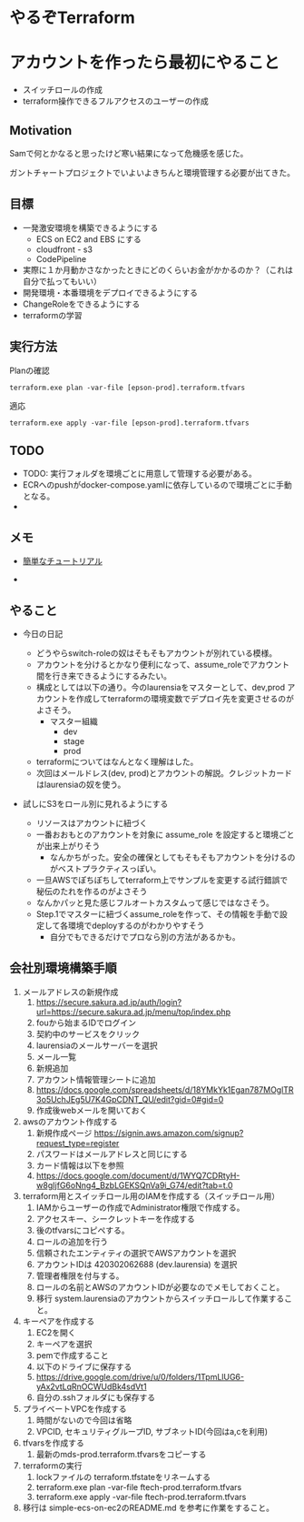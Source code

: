 # やるぞTerraform

# アカウントを作ったら最初にやること
 - スイッチロールの作成
 - terraform操作できるフルアクセスのユーザーの作成

## Motivation

Samで何とかなると思ったけど寒い結果になって危機感を感じた。

ガントチャートプロジェクトでいよいよきちんと環境管理する必要が出てきた。

## 目標

- 一発激安環境を構築できるようにする
    - ECS on EC2 and EBS にする
    - cloudfront - s3
    - CodePipeline
- 実際に１か月動かさなかったときにどのくらいお金がかかるのか？（これは自分で払ってもいい）
- 開発環境・本番環境をデプロイできるようにする
- ChangeRoleをできるようにする
- terraformの学習

## 実行方法

Planの確認

``terraform.exe plan -var-file [epson-prod].terraform.tfvars``

適応

``terraform.exe apply -var-file [epson-prod].terraform.tfvars``

## TODO
- TODO: 実行フォルダを環境ごとに用意して管理する必要がある。
- ECRへのpushがdocker-compose.yamlに依存しているので環境ごとに手動となる。
- 


## メモ

- [簡単なチュートリアル](https://developer.hashicorp.com/terraform/tutorials/aws-get-started/aws-build)

- 


## やること

- 今日の日記
  - どうやらswitch-roleの奴はそもそもアカウントが別れている模様。
  - アカウントを分けるとかなり便利になって、assume_roleでアカウント間を行き来できるようにするみたい。
  - 構成としては以下の通り。今のlaurensiaをマスターとして、dev,prod アカウントを作成してterraformの環境変数でデプロイ先を変更させるのがよさそう。
    - マスター組織
      - dev
      - stage
      - prod
  - terraformについてはなんとなく理解はした。
  - 次回はメールドレス(dev, prod)とアカウントの解説。クレジットカードはlaurensiaの奴を使う。

- 試しにS3をロール別に見れるようにする
  - リソースはアカウントに紐づく
  - 一番おおもとのアカウントを対象に assume_role を設定すると環境ごとが出来上がりそう
    - なんかちがった。安全の確保としてもそもそもアカウントを分けるのがベストプラクティスっぽい。
  - 一旦AWSでぽちぽちしてterraform上でサンプルを変更する試行錯誤で秘伝のたれを作るのがよさそう
  - なんかパッと見た感じフルオートカスタムって感じではなさそう。
  - Step.1でマスターに紐づくassume_roleを作って、その情報を手動で設定して各環境でdeployするのがわかりやすそう
    - 自分でもできるだけでプロなら別の方法があるかも。


## 会社別環境構築手順

1. メールアドレスの新規作成
   1. https://secure.sakura.ad.jp/auth/login?url=https://secure.sakura.ad.jp/menu/top/index.php
   2. fouから始まるIDでログイン
   3. 契約中のサービスをクリック
   4. laurensiaのメールサーバーを選択
   5. メール一覧
   6. 新規追加
   7. アカウント情報管理シートに追加
   8. https://docs.google.com/spreadsheets/d/18YMkYk1Egan787MOglTR3o5UchJEg5U7K4GpCDNT_QU/edit?gid=0#gid=0
   9. 作成後webメールを開いておく
2. awsのアカウント作成する
   1. 新規作成ページ https://signin.aws.amazon.com/signup?request_type=register
   2. パスワードはメールアドレスと同じにする
   3. カード情報は以下を参照
   4. https://docs.google.com/document/d/1WYQ7CDRtyH-w8gIjfG6oNng4_BzbLGEKSQnVa9i_G74/edit?tab=t.0
3. terraform用とスイッチロール用のIAMを作成する（スイッチロール用）
   1. IAMからユーザーの作成でAdministrator権限で作成する。
   2. アクセスキー、シークレットキーを作成する
   3. 後のtfvarsにコピペする。
   4. ロールの追加を行う
   5. 信頼されたエンティティの選択でAWSアカウントを選択
   6. アカウントIDは 420302062688 (dev.laurensia) を選択
   7. 管理者権限を付与する。
   8. ロールの名前とAWSのアカウントIDが必要なのでメモしておくこと。
   9. 移行 system.laurensiaのアカウントからスイッチロールして作業すること。
4. キーペアを作成する
   1. EC2を開く
   2. キーペアを選択
   3. pemで作成すること
   4. 以下のドライブに保存する
   5. https://drive.google.com/drive/u/0/folders/1TpmLlUG6-yAx2vtLqRnOCWUdBk4sdVt1
   6. 自分の.sshフォルダにも保存する
5. プライベートVPCを作成する
   1. 時間がないので今回は省略
   2. VPCID, セキュリティグループID, サブネットID(今回はa,cを利用)
6. tfvarsを作成する
   1. 最新のmds-prod.terraform.tfvarsをコピーする
7. terraformの実行
   1. lockファイルの terraform.tfstateをリネームする
   2. terraform.exe plan -var-file ftech-prod.terraform.tfvars
   3. terraform.exe apply -var-file ftech-prod.terraform.tfvars
8. 移行は simple-ecs-on-ec2のREADME.md を参考に作業をすること。